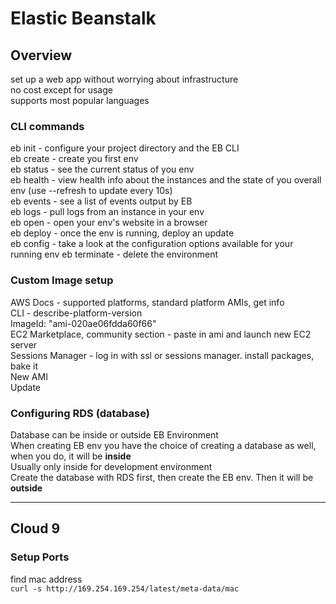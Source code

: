 # Elastic Beanstalk

## Overview

set up a web app without worrying about infrastructure  
no cost except for usage  
supports most popular languages  

### CLI commands

eb init - configure your project directory and the EB CLI  
eb create - create you first env  
eb status - see the current status of you env  
eb health - view health info about the instances and the state of you overall env (use --refresh to update every 10s)  
eb events - see a list of events output by EB  
eb logs - pull logs from an instance in your env  
eb open - open your env's website in a browser  
eb deploy - once the env is running, deploy an update  
eb config - take a look at the configuration options available for your running env
eb terminate - delete the environment

### Custom Image setup

AWS Docs - supported platforms, standard platform AMIs, get info  
CLI - describe-platform-version  
ImageId: "ami-020ae06fdda60f66"  
EC2 Marketplace, community section - paste in ami and launch new EC2 server  
Sessions Manager - log in with ssl or sessions manager. install packages, bake it  
New AMI  
Update  

### Configuring RDS (database)

Database can be inside or outside EB Environment  
When creating EB env you have the choice of creating a database as well, when you do, it will be **inside**  
Usually only inside for development environment  
Create the database with RDS first, then create the EB env. Then it will be **outside**

----

## Cloud 9

### Setup Ports

find mac address  
`curl -s http://169.254.169.254/latest/meta-data/mac`


